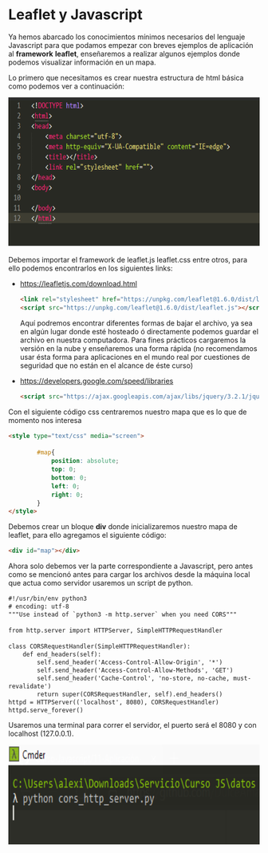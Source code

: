 # Leaflet y Javascript  

Ya hemos abarcado los conocimientos mínimos necesarios del lenguaje Javascript para que podamos empezar con breves ejemplos de aplicación al **framework** **leaflet**, enseñaremos a realizar algunos ejemplos donde podemos visualizar información en un mapa.  

Lo primero que necesitamos es crear nuestra estructura de html básica como podemos ver a continuación:  

<p align="center"> 
<img src="./img/html-leaflet-01.png" width="600px;" height="300;">
</p>   

Debemos importar el framework de leaflet.js leaflet.css entre otros, para ello podemos encontrarlos en los siguientes links:  

* https://leafletjs.com/download.html  
  
  ```html
  <link rel="stylesheet" href="https://unpkg.com/leaflet@1.6.0/dist/leaflet.css" />
  <script src="https://unpkg.com/leaflet@1.6.0/dist/leaflet.js"></script> 
  ```  
  
  Aquí podremos encontrar diferentes formas de bajar el archivo, ya sea en algún lugar donde esté hosteado ó directamente podemos guardar el archivo en nuestra computadora. 
  Para fines prácticos cargaremos la versión en la nube y enseñaremos una forma rápida (no recomendamos usar ésta forma para aplicaciones en el mundo real por cuestiones de         seguridad que no están en el alcance de éste curso) 
* https://developers.google.com/speed/libraries

  ```html
  <script src="https://ajax.googleapis.com/ajax/libs/jquery/3.2.1/jquery.min.js"></script>

  ```  
  
Con el siguiente código css centraremos nuestro mapa que es lo que de momento nos interesa  
```html
<style type="text/css" media="screen">

		#map{
			position: absolute;
			top: 0;
			bottom: 0;
			left: 0;
			right: 0;
		}
</style>
```  

Debemos crear un bloque **div** donde inicializaremos nuestro mapa de leaflet, para ello agregamos el siguiente código:  

```html
<div id="map"></div>
```  
Ahora solo debemos ver la parte correspondiente a Javascript, pero antes como se mencionó antes para cargar los archivos desde la máquina local que actua como servidor usaremos un script de python.  

```python3
#!/usr/bin/env python3
# encoding: utf-8
"""Use instead of `python3 -m http.server` when you need CORS"""

from http.server import HTTPServer, SimpleHTTPRequestHandler

class CORSRequestHandler(SimpleHTTPRequestHandler):
    def end_headers(self):
        self.send_header('Access-Control-Allow-Origin', '*')
        self.send_header('Access-Control-Allow-Methods', 'GET')
        self.send_header('Cache-Control', 'no-store, no-cache, must-revalidate')
        return super(CORSRequestHandler, self).end_headers()
httpd = HTTPServer(('localhost', 8080), CORSRequestHandler)
httpd.serve_forever()
```  
Usaremos una terminal para correr el servidor, el puerto será el 8080 y con localhost (127.0.0.1).  
 
<p align="center"> 
<img src="./img/python-server.png" width="600px;" height="200;">
</p>  

```javascript

```  


